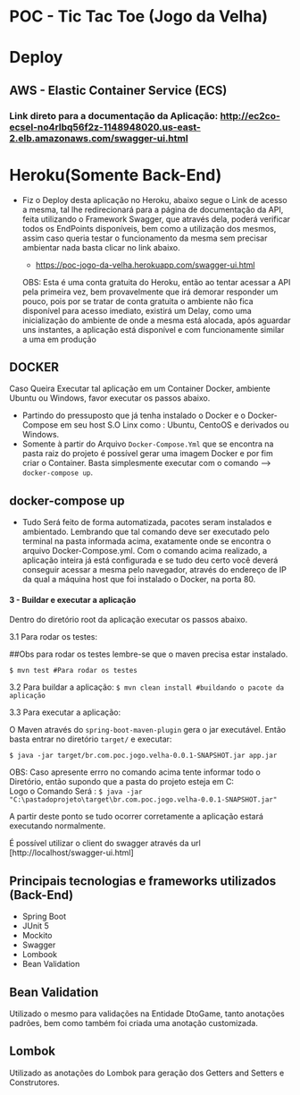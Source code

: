 # POC - Tic Tac Toe (Jogo da Velha)


# Deploy
## AWS - Elastic Container Service (ECS)
### Link direto para a documentação da Aplicação: http://ec2co-ecsel-no4rlbq56f2z-1148948020.us-east-2.elb.amazonaws.com/swagger-ui.html


# Heroku(Somente Back-End)
* Fiz o Deploy desta aplicação no Heroku, abaixo segue o Link de acesso a mesma, tal lhe redirecionará para a página de documentação da API, feita utilizando o Framework Swagger, que através dela, poderá verificar todos os EndPoints disponíveis, bem como a utilização dos mesmos, assim caso queria testar o funcionamento da mesma sem precisar ambientar nada basta clicar no link abaixo.

    * https://poc-jogo-da-velha.herokuapp.com/swagger-ui.html  
    
   OBS: Esta é uma conta gratuita do Heroku, então ao tentar acessar a API pela primeira vez, bem provavelmente que irá demorar responder um pouco, pois por se tratar de conta gratuita o ambiente não fica disponível para acesso imediato, existirá um Delay, como uma inicialização do ambiente de onde a mesma está alocada, após aguardar uns instantes, a aplicação está disponível e com funcionamente similar a uma em produção

## DOCKER
Caso Queira Executar tal aplicação em um Container Docker, ambiente Ubuntu ou Windows, favor executar os passos abaixo.
- Partindo do pressuposto que já tenha instalado o Docker e o Docker-Compose em seu host S.O Linx como : Ubuntu, CentoOS e derivados ou Windows.
 - Somente  à partir do Arquivo `Docker-Compose.Yml` que se encontra na pasta raiz do projeto é possível gerar uma imagem Docker e por fim criar o Container.
 Basta simplesmente executar com o comando --> `docker-compose up`.

## docker-compose up
* Tudo Será feito de forma automatizada, pacotes seram instalados e ambientado. Lembrando que tal comando deve ser executado pelo terminal na pasta informada acima, exatamente onde se encontra o arquivo Docker-Compose.yml. Com o comando acima realizado, a aplicação inteira já está configurada e se tudo deu certo você deverá conseguir acessar a mesma pelo navegador, através do endereço de IP da qual a máquina host que foi instalado o Docker, na porta 80. 
#### 3 - Buildar e executar a aplicação

Dentro do diretório root da aplicação executar os passos abaixo.

3.1 Para rodar os testes:

##Obs para rodar os testes lembre-se que o maven precisa estar instalado. 

`$ mvn test #Para rodar os testes`

3.2 Para buildar a aplicação:
`$ mvn clean install #buildando o pacote da aplicação`

3.3 Para executar a aplicação:

O Maven através do `spring-boot-maven-plugin` gera o jar executável.
Então basta entrar no diretório `target/` e executar:

`$ java -jar target/br.com.poc.jogo.velha-0.0.1-SNAPSHOT.jar app.jar`

OBS: Caso apresente errro no comando acima tente informar todo o Diretório, então supondo que a pasta do projeto esteja em C:\
Logo o Comando Será : 
`$ java -jar "C:\pastadoprojeto\target\br.com.poc.jogo.velha-0.0.1-SNAPSHOT.jar"`

A partir deste ponto se tudo ocorrer corretamente a aplicação estará executando normalmente. 

É possível utilizar o client do swagger através da url [http://localhost/swagger-ui.html]

## Principais tecnologias e frameworks utilizados (Back-End)

- Spring Boot
- JUnit 5
- Mockito
- Swagger
- Lombook
- Bean Validation

## Bean Validation
Utilizado o mesmo para validações na Entidade DtoGame, tanto anotações padrões, bem como também foi criada uma anotação customizada.

## Lombok
Utilizado as anotações do Lombok para geração dos Getters and Setters e Construtores.
